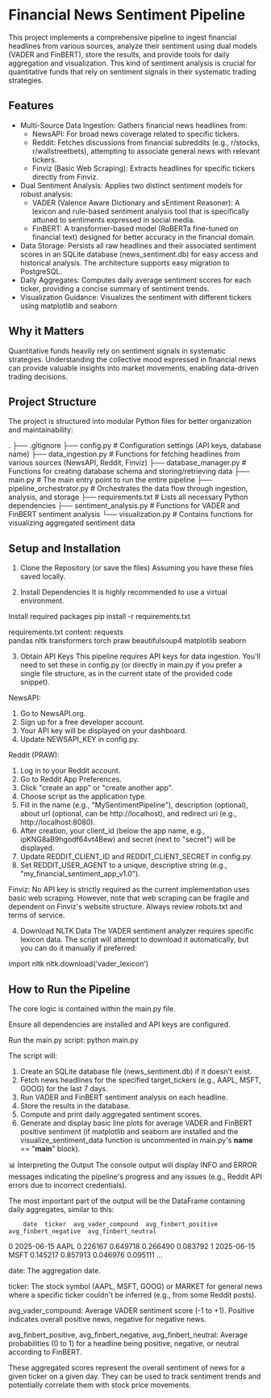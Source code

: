 # Financial News Sentiment Pipeline
This project implements a comprehensive pipeline to ingest financial headlines from various sources, analyze their sentiment using dual models (VADER and FinBERT), store the results, and provide tools for daily aggregation and visualization. This kind of sentiment analysis is crucial for quantitative funds that rely on sentiment signals in their systematic trading strategies.

## Features
- Multi-Source Data Ingestion: Gathers financial news headlines from:
    - NewsAPI: For broad news coverage related to specific tickers.
    - Reddit: Fetches discussions from financial subreddits (e.g., r/stocks, r/wallstreetbets), attempting to associate general news with relevant tickers.
    - Finviz (Basic Web Scraping): Extracts headlines for specific tickers directly from Finviz.
- Dual Sentiment Analysis: Applies two distinct sentiment models for robust analysis:
    - VADER (Valence Aware Dictionary and sEntiment Reasoner): A lexicon and rule-based sentiment analysis tool that is specifically attuned to sentiments expressed in social media.
    - FinBERT: A transformer-based model (RoBERTa fine-tuned on financial text) designed for better accuracy in the financial domain.
- Data Storage: Persists all raw headlines and their associated sentiment scores in an SQLite database (news_sentiment.db) for easy access and historical analysis. The architecture supports easy migration to PostgreSQL.
- Daily Aggregates: Computes daily average sentiment scores for each ticker, providing a concise summary of sentiment trends.
- Visualization Guidance: Visualizes the sentiment with different tickers using matplotlib and seaborn

## Why it Matters
Quantitative funds heavily rely on sentiment signals in systematic strategies. Understanding the collective mood expressed in financial news can provide valuable insights into market movements, enabling data-driven trading decisions.

## Project Structure
The project is structured into modular Python files for better organization and maintainability:

.
├── .gitignore
├── config.py                 # Configuration settings (API keys, database name)
├── data_ingestion.py         # Functions for fetching headlines from various sources (NewsAPI, Reddit, Finviz)
├── database_manager.py       # Functions for creating database schema and storing/retrieving data
├── main.py                   # The main entry point to run the entire pipeline
├── pipeline_orchestrator.py  # Orchestrates the data flow through ingestion, analysis, and storage
├── requirements.txt          # Lists all necessary Python dependencies
├── sentiment_analysis.py     # Functions for VADER and FinBERT sentiment analysis
└── visualization.py          # Contains functions for visualizing aggregated sentiment data

## Setup and Installation
1. Clone the Repository (or save the files)
Assuming you have these files saved locally.

2. Install Dependencies
It is highly recommended to use a virtual environment.

Install required packages
pip install -r requirements.txt

requirements.txt content:
requests  
pandas
nltk
transformers
torch
praw
beautifulsoup4
matplotlib
seaborn

3. Obtain API Keys
This pipeline requires API keys for data ingestion. You'll need to set these in config.py (or directly in main.py if you prefer a single file structure, as in the current state of the provided code snippet).

NewsAPI:
1. Go to NewsAPI.org.
2. Sign up for a free developer account.
3. Your API key will be displayed on your dashboard.
4. Update NEWSAPI_KEY in config.py.

Reddit (PRAW):
1. Log in to your Reddit account.
2. Go to Reddit App Preferences.
3. Click "create an app" or "create another app".
4. Choose script as the application type.
5. Fill in the name (e.g., "MySentimentPipeline"), description (optional), about url (optional, can be http://localhost), and redirect uri (e.g., http://localhost:8080).
6. After creation, your client_id (below the app name, e.g., ipKNG8aB9hgodf64vt4Bew) and secret (next to "secret") will be displayed.
7. Update REDDIT_CLIENT_ID and REDDIT_CLIENT_SECRET in config.py.
8. Set REDDIT_USER_AGENT to a unique, descriptive string (e.g., "my_financial_sentiment_app_v1.0").

Finviz: No API key is strictly required as the current implementation uses basic web scraping. However, note that web scraping can be fragile and dependent on Finviz's website structure. Always review robots.txt and terms of service.

4. Download NLTK Data
The VADER sentiment analyzer requires specific lexicon data. The script will attempt to download it automatically, but you can do it manually if preferred:

import nltk
nltk.download('vader_lexicon')

## How to Run the Pipeline
The core logic is contained within the main.py file.

Ensure all dependencies are installed and API keys are configured.

Run the main.py script:
python main.py

The script will:
1. Create an SQLite database file (news_sentiment.db) if it doesn't exist.
2. Fetch news headlines for the specified target_tickers (e.g., AAPL, MSFT, GOOG) for the last 7 days.
3. Run VADER and FinBERT sentiment analysis on each headline.
4. Store the results in the database.
5. Compute and print daily aggregated sentiment scores.
6. Generate and display basic line plots for average VADER and FinBERT positive sentiment (if matplotlib and seaborn are installed and the visualize_sentiment_data function is uncommented in main.py's __name__ == "__main__" block).

📊 Interpreting the Output
The console output will display INFO and ERROR messages indicating the pipeline's progress and any issues (e.g., Reddit API errors due to incorrect credentials).

The most important part of the output will be the DataFrame containing daily aggregates, similar to this:

        date  ticker  avg_vader_compound  avg_finbert_positive  avg_finbert_negative  avg_finbert_neutral
0  2025-06-15    AAPL            0.226167              0.649718              0.266490             0.083792
1  2025-06-15    MSFT            0.145217              0.857913              0.046976             0.095111
...

date: The aggregation date.

ticker: The stock symbol (AAPL, MSFT, GOOG) or MARKET for general news where a specific ticker couldn't be inferred (e.g., from some Reddit posts).

avg_vader_compound: Average VADER sentiment score (-1 to +1). Positive indicates overall positive news, negative for negative news.

avg_finbert_positive, avg_finbert_negative, avg_finbert_neutral: Average probabilities (0 to 1) for a headline being positive, negative, or neutral according to FinBERT.

These aggregated scores represent the overall sentiment of news for a given ticker on a given day. They can be used to track sentiment trends and potentially correlate them with stock price movements.
